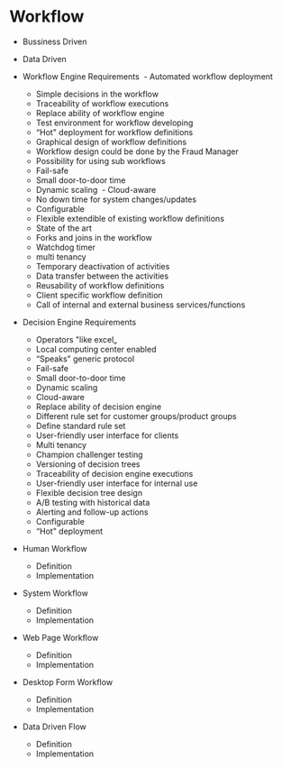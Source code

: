 # Workflow
* Bussiness Driven
* Data Driven

* Workflow Engine Requirements
  - Automated workflow deployment 
  - Simple decisions in the workflow 
  - Traceability of workflow executions
  - Replace ability of workflow engine 
  - Test environment for workflow developing 
  - “Hot" deployment for workflow definitions 
  - Graphical design of workflow definitions 
  - Workflow design could be done by the Fraud Manager 
  - Possibility for using sub workflows 
  - Fail-safe 
  - Small door-to-door time  
  - Dynamic scaling 
  - Cloud-aware 
  - No down time for system changes/updates 
  - Configurable 
  - Flexible extendible of existing workflow definitions 
  - State of the art 
  - Forks and joins in the workflow 
  - Watchdog timer 
  - multi tenancy  
  - Temporary deactivation of activities 
  - Data transfer between the activities 
  - Reusability of workflow definitions 
  - Client specific workflow definition 
  - Call of internal and external business services/functions
 
* Decision Engine Requirements
  - Operators "like excel„ 
  - Local computing center enabled 
  - “Speaks" generic protocol 
  - Fail-safe 
  - Small door-to-door time 
  - Dynamic scaling 
  - Cloud-aware 
  - Replace ability of decision engine 
  - Different rule set for customer groups/product groups 
  - Define standard rule set 
  - User-friendly user interface for clients 
  - Multi tenancy  
  - Champion challenger testing 
  - Versioning of decision trees 
  - Traceability of decision engine executions 
  - User-friendly user interface for internal use 
  - Flexible decision tree design 
  - A/B testing with historical data 
  - Alerting and follow-up actions 
  - Configurable 
  - “Hot" deployment

* Human Workflow
  - Definition 
  - Implementation
* System Workflow
  - Definition 
  - Implementation
* Web Page Workflow
  - Definition 
  - Implementation
* Desktop Form Workflow
  - Definition 
  - Implementation
* Data Driven Flow
  - Definition 
  - Implementation
